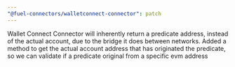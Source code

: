 ```yaml
---
"@fuel-connectors/walletconnect-connector": patch
---
```


Wallet Connect Connector will inherently return a predicate address, instead of the actual account, due to the bridge it does between networks.
Added a method to get the actual account address that has originated the predicate, so we can validate if a predicate original from a specific evm address
